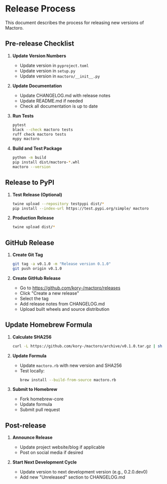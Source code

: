 # Release Process

This document describes the process for releasing new versions of Mactoro.

## Pre-release Checklist

1. **Update Version Numbers**
   - Update version in `pyproject.toml`
   - Update version in `setup.py`
   - Update version in `mactoro/__init__.py`

2. **Update Documentation**
   - Update CHANGELOG.md with release notes
   - Update README.md if needed
   - Check all documentation is up to date

3. **Run Tests**
   ```bash
   pytest
   black --check mactoro tests
   ruff check mactoro tests
   mypy mactoro
   ```

4. **Build and Test Package**
   ```bash
   python -m build
   pip install dist/mactoro-*.whl
   mactoro --version
   ```

## Release to PyPI

1. **Test Release (Optional)**
   ```bash
   twine upload --repository testpypi dist/*
   pip install --index-url https://test.pypi.org/simple/ mactoro
   ```

2. **Production Release**
   ```bash
   twine upload dist/*
   ```

## GitHub Release

1. **Create Git Tag**
   ```bash
   git tag -a v0.1.0 -m "Release version 0.1.0"
   git push origin v0.1.0
   ```

2. **Create GitHub Release**
   - Go to https://github.com/kory-/mactoro/releases
   - Click "Create a new release"
   - Select the tag
   - Add release notes from CHANGELOG.md
   - Upload built wheels and source distribution

## Update Homebrew Formula

1. **Calculate SHA256**
   ```bash
   curl -L https://github.com/kory-/mactoro/archive/v0.1.0.tar.gz | sha256sum
   ```

2. **Update Formula**
   - Update `mactoro.rb` with new version and SHA256
   - Test locally:
     ```bash
     brew install --build-from-source mactoro.rb
     ```

3. **Submit to Homebrew**
   - Fork homebrew-core
   - Update formula
   - Submit pull request

## Post-release

1. **Announce Release**
   - Update project website/blog if applicable
   - Post on social media if desired

2. **Start Next Development Cycle**
   - Update version to next development version (e.g., 0.2.0.dev0)
   - Add new "Unreleased" section to CHANGELOG.md